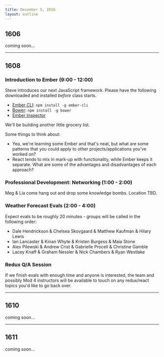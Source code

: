 ```yaml
---
title: December 5, 2016
layout: outline
---
```


## 1606
coming soon...

***

## 1608

### Introduction to Ember (9:00 - 12:00)

Steve introduces our next JavaScript framework. Please have the following downloaded and installed _before_ class starts.

- [Ember CLI](https://ember-cli.com/): `npm install -g ember-cli`
- [Bower](https://bower.io/): `npm install -g bower`
- [Ember Inspector](https://chrome.google.com/webstore/detail/ember-inspector/bmdblncegkenkacieihfhpjfppoconhi?hl=en)

We'll be building another little grocery list.

Some things to think about:

- Yea, we're learning some Ember and that's neat, but what are some patterns that you could apply to other projects/applications you've worked on?
- React tends to mix in mark-up with functionality, while Ember keeps it separate. What are some of the advantages and disadvantages of each approach?

### Professional Development: Networking (1:00 - 2:00)

Meg & Lia come hang out and drop some knowledge bombs. Location TBD.

### Weather Forecast Evals (2:00 - 4:00)

Expect evals to be roughly 20 minutes - groups will be called in the following order:  

* Dale Hendrickson & Chelsea Skovgaard & Matthew Kaufman & Hilary Lewis
* Ian Lancaster & Kinan Whyte & Kristen Burgess & Maia Stone  
* Alex Pilewski & Andrew Crist & Gabrielle Procell & Christine Gamble
* Lacey Knaff & Graham Nessler & Nick Chambers & Ryan Westlake


### Redux Q/A Session

If we finish evals with enough time and anyone is interested, the team and possibly Mod 4 instructors will be available to touch on any redux/react topics you'd like to go back over.

***

## 1610
coming soon...

***

## 1611
coming soon...
